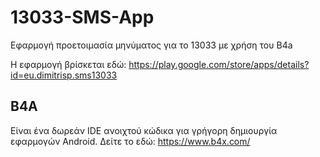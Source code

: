 # 13033-SMS-App
Εφαρμογή προετοιμασία μηνύματος για το 13033 με χρήση του B4a

Η εφαρμογή βρίσκεται εδώ: https://play.google.com/store/apps/details?id=eu.dimitrisp.sms13033

## B4A

Είναι ένα δωρεάν IDE ανοιχτού κώδικα για γρήγορη δημιουργία εφαρμογών Android. Δείτε το εδώ: https://www.b4x.com/
